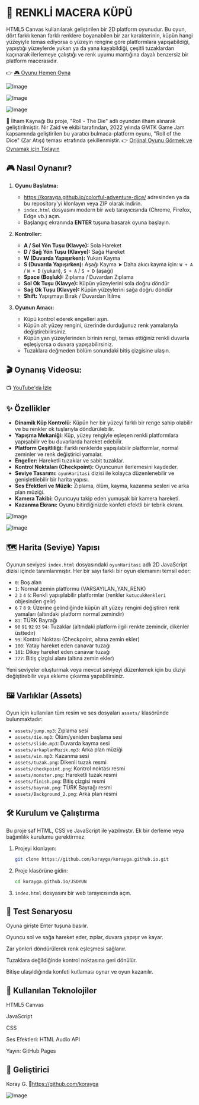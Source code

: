 # 🧊 RENKLİ MACERA KÜPÜ
HTML5 Canvas kullanılarak geliştirilen bir 2D platform oyunudur. Bu oyun, dört farklı kenarı farklı renklere boyanabilen bir zar karakterinin, küpün hangi yüzeyiyle temas ediyorsa o yüzeyin rengine göre platformlara yapışabildiği, yapıştığı yüzeylerde yukarı ya da yana kayabildiği, çeşitli tuzaklardan kaçınarak ilerlemeye çalıştığı ve renk uyumu mantığına dayalı benzersiz bir platform macerasıdır.

👉 [🎮 Oyunu Hemen Oyna](https://korayga.github.io/colorful-adventure-dice/)


![Image](https://github.com/user-attachments/assets/d27de5e3-545d-45f6-92e5-96051bf9f1fb)

![Image](https://github.com/user-attachments/assets/f4d878f9-4ab6-4912-8c86-6760df6ce885)

![Image](https://github.com/user-attachments/assets/8f246343-5b8f-4369-945b-5482a831936c)

🎲 İlham Kaynağı
Bu proje, "Roll - The Die" adlı oyundan ilham alınarak geliştirilmiştir.
Nir Zaid ve ekibi tarafından, 2022 yılında GMTK Game Jam kapsamında geliştirilen bu yaratıcı bulmaca-platform oyunu, "Roll of the Dice" (Zar Atışı) teması etrafında şekillenmiştir.
👉 [Orijinal Oyunu Görmek ve Oynamak için Tıklayın](https://nir-zaid.itch.io/roll-the-die)

## 🎮 Nasıl Oynanır?
1.  **Oyunu Başlatma:**
    *    https://korayga.github.io/colorful-adventure-dice/ adresinden ya da bu repository'yi klonlayın veya ZIP olarak indirin.
    *   `index.html` dosyasını modern bir web tarayıcısında (Chrome, Firefox, Edge vb.) açın.
    *   Başlangıç ekranında **ENTER** tuşuna basarak oyuna başlayın.

3.  **Kontroller:**
    *   **A / Sol Yön Tuşu (Klavye):** Sola Hareket
    *   **D / Sağ Yön Tuşu (Klavye):** Sağa Hareket
    *   **W (Duvarda Yapışırken):** Yukarı Kayma 
    *   **S (Duvarda Yapışırken):** Aşağı Kayma
             ➤ Daha akıcı kayma için: `W + A` / `W + D` (yukarı), `S + A` / `S + D` (aşağı)
    *   **Space (Boşluk):** Zıplama / Duvardan Zıplama
    *   **Sol Ok Tuşu (Klavye):** Küpün yüzeylerini sola doğru döndür
    *   **Sağ Ok Tuşu (Klavye):** Küpün yüzeylerini sağa doğru döndür
    *   **Shift:** Yapışmayı Bırak / Duvardan İtilme

4.  **Oyunun Amacı:**
    *   Küpü kontrol ederek engelleri aşın.
    *   Küpün alt yüzey rengini, üzerinde durduğunuz renk yamalarıyla değiştirebilirsiniz.
    *   Küpün yan yüzeylerinden birinin rengi, temas ettiğiniz renkli duvarla eşleşiyorsa o duvara yapışabilirsiniz.
    *   Tuzaklara değmeden bölüm sonundaki bitiş çizgisine ulaşın.

## 🎬 Oynanış Videosu:
 📺 [YouTube'da İzle](https://www.youtube.com/watch?v=495S1Q45BaI)

## ✨ Özellikler

*   **Dinamik Küp Kontrolü:** Küpün her bir yüzeyi farklı bir renge sahip olabilir ve bu renkler ok tuşlarıyla döndürülebilir.
*   **Yapışma Mekaniği:** Küp, yüzey rengiyle eşleşen renkli platformlara yapışabilir ve bu duvarlarda hareket edebilir.
*   **Platform Çeşitliliği:** Farklı renklerde yapışılabilir platformlar, normal zeminler ve renk değiştirici yamalar.
*   **Engeller:** Hareketli tuzaklar ve sabit tuzaklar.
*   **Kontrol Noktaları (Checkpoint):** Oyuncunun ilerlemesini kaydeder.
*   **Seviye Tasarımı:** `oyunHaritasi` dizisi ile kolayca düzenlenebilir ve genişletilebilir bir harita yapısı.
*   **Ses Efektleri ve Müzik:** Zıplama, ölüm, kayma, kazanma sesleri ve arka plan müziği.
*   **Kamera Takibi:** Oyuncuyu takip eden yumuşak bir kamera hareketi.
*   **Kazanma Ekranı:** Oyunu bitirdiğinizde konfeti efektli bir tebrik ekranı.

![Image](https://github.com/user-attachments/assets/def60fa3-369e-4c17-9c64-9bab8a79ce3e)

![Image](https://github.com/user-attachments/assets/2a202734-a3c7-4b5b-806d-db7c64ba8739)

## 🗺️ Harita (Seviye) Yapısı

Oyunun seviyesi `index.html` dosyasındaki `oyunHaritasi` adlı 2D JavaScript dizisi içinde tanımlanmıştır. Her bir sayı farklı bir oyun elemanını temsil eder:

*   `0`: Boş alan
*   `1`: Normal zemin platformu (VARSAYILAN_YAN_RENK)
*   `2` `3` `4` `5`: Renkli yapışılabilir platformlar (renkler `kutucukRenkleri` objesinden gelir)
*   `6` `7` `8` `9`: Üzerine gelindiğinde küpün alt yüzey rengini değiştiren renk yamaları (altındaki platform normal zemindir)
*   `81`: TÜRK Bayrağı 
*   `90` `91` `92` `93` `94`: Tuzaklar (altındaki platform ilgili renkte zemindir, dikenler üsttedir)
*   `99`: Kontrol Noktası (Checkpoint, altına zemin ekler)
*   `100`: Yatay hareket eden canavar tuzağı
*   `101`: Dikey hareket eden canavar tuzağı
*   `777`: Bitiş çizgisi alanı (altına zemin ekler)

Yeni seviyeler oluşturmak veya mevcut seviyeyi düzenlemek için bu diziyi değiştirebilir veya ekleme çıkarma yapabilirsiniz.

## 🖼️ Varlıklar (Assets)

Oyun için kullanılan tüm resim ve ses dosyaları `assets/` klasöründe bulunmaktadır:

*   `assets/jump.mp3`: Zıplama sesi
*   `assets/die.mp3`: Ölüm/yeniden başlama sesi
*   `assets/slide.mp3`: Duvarda kayma sesi
*   `assets/arkaplanMuzik.mp3`: Arka plan müziği
*   `assets/win.mp3`: Kazanma sesi
*   `assets/tuzak.png`: Dikenli tuzak resmi
*   `assets/checkpoint.png`: Kontrol noktası resmi
*   `assets/monster.png`: Hareketli tuzak resmi
*   `assets/finish.png`: Bitiş çizgisi resmi
*   `assets/bayrak.png`: TÜRK Bayrağı resmi
*   `assets/Background_2.png`: Arka plan resmi

## 🛠️ Kurulum ve Çalıştırma

Bu proje saf HTML, CSS ve JavaScript ile yazılmıştır. Ek bir derleme veya bağımlılık kurulumu gerektirmez.

1.  Projeyi klonlayın:
    ```bash
    git clone https://github.com/korayga/korayga.github.io.git
    ```
2.  Proje klasörüne gidin:
    ```bash
    cd korayga.github.io/JSOYUN
    ```
3.  `index.html` dosyasını bir web tarayıcısında açın.

## 🧪 Test Senaryosu
Oyuna girişte Enter tuşuna basılır.

Oyuncu sol ve sağa hareket eder, zıplar, duvara yapışır ve kayar.

Zar yönleri döndürülerek renk eşleşmesi sağlanır.

Tuzaklara değildiğinde kontrol noktasına geri dönülür.

Bitişe ulaşıldığında konfeti kutlaması oynar ve oyun kazanılır.

## 📁 Kullanılan Teknolojiler
HTML5 Canvas 

JavaScript 

CSS

Ses Efektleri: HTML Audio API

Yayın: GitHub Pages


## 👥 Geliştirici
Koray G.
🔗https://github.com/korayga

![Image](https://github.com/user-attachments/assets/db75f65d-e5d8-4ec1-ade0-a32738a66563)


